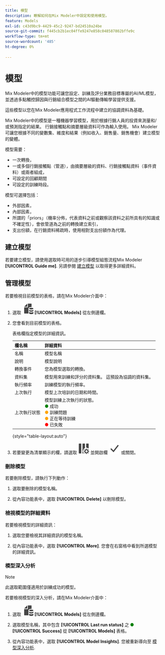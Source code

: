```yaml
---
title: 模型
description: 瞭解如何在Mix Modeler中設定和使用模型。
feature: Models
exl-id: c43d9bc9-4429-45c2-9247-bd24510a24be
source-git-commit: f445cb2b1ec04ffe9247e858c048587802bffe9c
workflow-type: tm+mt
source-wordcount: '485'
ht-degree: 0%

---
```


# 模型

Mix Modeler中的模型功能可讓您設定、訓練及評分業務目標專屬的AI/ML模型，並透過多點觸控歸因與行銷組合模型之間的AI驅動傳輸學習提供支援。

這些模型以您在Mix Modeler應用程式工作流程中建立的協調資料為基礎。

Mix Modeler中的模型是一種機器學習模型，用於根據行銷人員的投資來測量和/或預測指定的結果。 行銷接觸點和摘要層級資料可作為輸入使用。 Mix Modeler可讓您根據不同的變數集、維度和結果（例如收入、銷售量、銷售機會）建立模型的變體。

模型需要：

* 一次轉換，
* 一或多個行銷接觸點（管道），由摘要層級的資料、行銷接觸點資料（事件資料）或兩者組成，
* 可設定的回顧期間
* 可設定的訓練時段。

模型可選擇包括：

* 外部因素，
* 內部因素，
* 所謂的「priors」（機率分佈，代表資料之前或觀察該資料之前所具有的知識或不確定性），會依管道為之前的轉換建立索引，
* 支出份額，在行銷資料稀疏時，使用相對支出份額作為代理。


## 建立模型

若要建立模型，請使用選取時可用的逐步引導模型組態流程Mix Modeler **[!UICONTROL Guide me]**. 另請參閱 [建立模型](create.md) 以取得更多詳細資料。

## 管理模型

若要檢視目前模型的表格，請在Mix Modeler介面中：

1. 選取 ![](../assets/icons/FileData.svg) **[!UICONTROL Models]** 從左側邊欄。

1. 您會看到目前模型的表格。

   表格欄指定模型的詳細資訊。

   | 欄名稱 | 詳細資料 |
   |---|---|
   | 名稱 | 模型名稱 |
   | 說明 | 模型說明 |
   | 轉換事件 | 您為模型選取的轉換。 |
   | 資料集 | 模型用來訓練和評分的資料集。 這預設為協調的資料集。 |
   | 執行頻率 | 訓練模型的執行頻率。 |
   | 上次執行 | 模型上次培訓的日期和時間。 |
   | 上次執行狀態 | 模型訓練上次執行的狀態。 <br/><span style="color:green">●</span> 成功<br/><span style="color:orange">●</span> 訓練問題<br/> <span style="color:orange">●</span> 正在等待訓練 <br/><span style="color:red">●</span> 已失敗 |

   {style="table-layout:auto"}

1. 若要變更為清單顯示的欄，請選取 ![欄設定](../assets/icons/ColumnSetting.svg) 並開啟欄 ![檢查](../assets/icons/Checkmark.svg) 或關閉。

### 刪除模型

若要刪除模型，請執行下列動作：

1. 選取要刪除的模型名稱。

1. 從內容功能表中，選取 **[!UICONTROL Delete]** 以刪除模型。

### 檢視模型的詳細資料

若要檢視模型的詳細資訊：

1. 選取您要檢視其詳細資訊的模型名稱。

1. 從內容功能表中，選取 **[!UICONTROL More]**. 您會在右窗格中看到所選模型的詳細資訊。



### 模型深入分析

>[!NOTE]
>
>此選取範圍僅適用於訓練成功的模型。
>

若要檢視模型的深入分析，請在Mix Modeler介面中：

1. 選取 ![](../assets/icons/FileData.svg) **[!UICONTROL Models]** 從左側邊欄。

1. 選取模型名稱，其中包含 **[!UICONTROL Last run status]** 之 <span style="color:green">●</span> **[!UICONTROL Success]** 從 **[!UICONTROL Models]** 表格。

1. 從內容功能表中，選取 **[!UICONTROL Model Insights]**. 您被重新導向至 [模型深入分析](insights.md).
